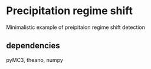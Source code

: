 # Precipitation regime shift 

Minimalistic example of preipitaion regime shift detection

## dependencies
pyMC3, theano, numpy
